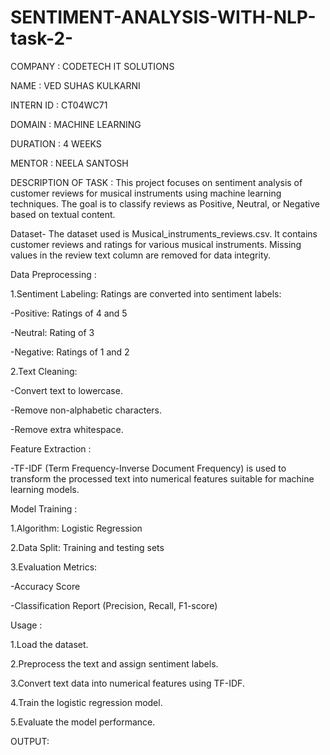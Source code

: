 # SENTIMENT-ANALYSIS-WITH-NLP-task-2-
COMPANY : CODETECH IT SOLUTIONS

NAME : VED SUHAS KULKARNI

INTERN ID : CT04WC71

DOMAIN : MACHINE LEARNING

DURATION : 4 WEEKS

MENTOR : NEELA SANTOSH

DESCRIPTION OF TASK :
This project focuses on sentiment analysis of customer reviews for musical instruments using machine learning techniques. The goal is to classify reviews as Positive, Neutral, or Negative based on textual content.

Dataset-
The dataset used is Musical_instruments_reviews.csv.
It contains customer reviews and ratings for various musical instruments.
Missing values in the review text column are removed for data integrity.

Data Preprocessing :

1.Sentiment Labeling:
Ratings are converted into sentiment labels:

-Positive: Ratings of 4 and 5

-Neutral: Rating of 3

-Negative: Ratings of 1 and 2

2.Text Cleaning:

-Convert text to lowercase.

-Remove non-alphabetic characters.

-Remove extra whitespace.

Feature Extraction :

-TF-IDF (Term Frequency-Inverse Document Frequency) is used to transform the processed text into numerical features suitable for machine learning models.

Model Training :

1.Algorithm: Logistic Regression

2.Data Split: Training and testing sets

3.Evaluation Metrics:

-Accuracy Score

-Classification Report (Precision, Recall, F1-score)

Usage :

1.Load the dataset.

2.Preprocess the text and assign sentiment labels.

3.Convert text data into numerical features using TF-IDF.

4.Train the logistic regression model.

5.Evaluate the model performance.

OUTPUT: 
